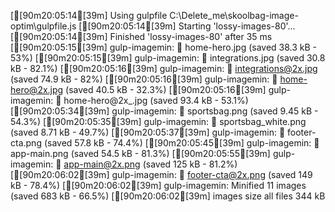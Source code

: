 [[90m20:05:14[39m] Using gulpfile C:\Delete_me\skoolbag-image-optim\gulpfile.js
[[90m20:05:14[39m] Starting 'lossy-images-80'...
[[90m20:05:14[39m] Finished 'lossy-images-80' after 35 ms
[[90m20:05:15[39m] gulp-imagemin: ✔ home-hero.jpg (saved 38.3 kB - 53%)
[[90m20:05:15[39m] gulp-imagemin: ✔ integrations.jpg (saved 30.8 kB - 82.1%)
[[90m20:05:16[39m] gulp-imagemin: ✔ integrations@2x.jpg (saved 74.9 kB - 82%)
[[90m20:05:16[39m] gulp-imagemin: ✔ home-hero@2x.jpg (saved 40.5 kB - 32.3%)
[[90m20:05:16[39m] gulp-imagemin: ✔ home-hero@2x_.jpg (saved 93.4 kB - 53.1%)
[[90m20:05:34[39m] gulp-imagemin: ✔ sportsbag.png (saved 9.45 kB - 54.3%)
[[90m20:05:35[39m] gulp-imagemin: ✔ sportsbag_white.png (saved 8.71 kB - 49.7%)
[[90m20:05:37[39m] gulp-imagemin: ✔ footer-cta.png (saved 57.8 kB - 74.4%)
[[90m20:05:45[39m] gulp-imagemin: ✔ app-main.png (saved 54.5 kB - 81.3%)
[[90m20:05:55[39m] gulp-imagemin: ✔ app-main@2x.png (saved 125 kB - 81.2%)
[[90m20:06:02[39m] gulp-imagemin: ✔ footer-cta@2x.png (saved 149 kB - 78.4%)
[[90m20:06:02[39m] gulp-imagemin: Minified 11 images (saved 683 kB - 66.5%)
[[90m20:06:02[39m] images size all files 344 kB
